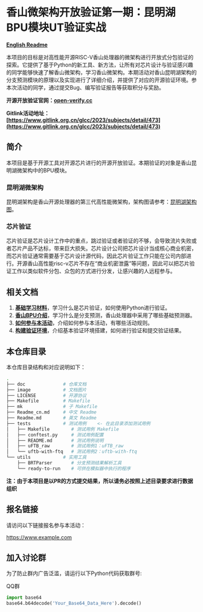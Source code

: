 # 香山微架构开放验证第一期：昆明湖BPU模块UT验证实战

**[English Readme](/Readme.md)**


本项目的目标是对高性能开源RISC-V香山处理器的微架构进行开放式分包验证的探索。它提供了基于Python的新工具、新方法，让所有对芯片设计与验证感兴趣的同学能够快速了解香山微架构，学习香山微架构。本期活动对香山昆明湖架构的分支预测模块的原理以及实现进行了详细介绍，并提供了对应的开源验证环境。参本次活动的同学，通过提交Bug、编写验证报告等获取积分与奖励。


**开源开放验证官网：[open-verify.cc](https://open-verify.cc)**

**Gitlink活动地址：[https://www.gitlink.org.cn/glcc/2023/subjects/detail/473](https://www.gitlink.org.cn/glcc/2023/subjects/detail/473)**


## 简介

本项目是基于开源工具对开源芯片进行的开源开放验证。本期验证的对象是香山昆明湖微架构中的BPU模块。

### 昆明湖微架构

昆明湖架构是香山开源处理器的第三代高性能微架构，架构图请参考：[昆明湖架构图](https://github.com/OpenXiangShan/XiangShan/raw/kunminghu/images/xs-arch-nanhu.svg)。

### 芯片验证

芯片验证是芯片设计工作中的重点，跳过验证或者验证的不够，会导致流片失败或者芯片产品不达标，带来巨大损失。芯片设计公司把芯片设计当成核心商业机密，而芯片验证通常需要基于芯片设计源代码，因此芯片验证工作只能在公司内部进行。开源香山高性能risc-v芯片不存在“商业机密泄露”等问题，因此可以把芯片验证工作以类似软件分包、众包的方式进行分发，让感兴趣的人远程参与。

## 相关文档

1. **[基础学习材料](https://open-verify.cc/mlvp/docs/)**，学习什么是芯片验证，如何使用Python进行验证。
1. **[香山BPU介绍](https://open-verify.cc/xs-bpu/docs/)**，学习什么是分支预测，香山处理器中采用了哪些基础预测器。
1. **[如何参与本活动](/doc/join_cn.md)**，介绍如何参与本活动，有哪些活动规则。
1. **[构建验证环境](/doc/env_cn.md)**，介绍基本验证环境搭建，如何进行验证和提交验证结果。


## 本仓库目录

本仓库目录结构和对应说明如下：

```bash
.
├── doc              # 仓库文档
├── image            # 文档图片
├── LICENSE          # 开源协议
├── Makefile         # Makefile
├── mk               # 子 Makefile
├── Readme_cn.md     # 中文 Readme
├── Readme.md        # 英文 Readme
├── tests            # 测试用例    <- 在此目录添加测试用例
│   ├── Makefile        # 测试用例 Makefile
│   ├── conftest.py     # 测试用例配置
│   ├── README.md       # 测试用例说明
│   ├── uFTB_raw        # 测试用例1：uFTB_raw
│   └── uftb-with-ftq   # 测试用例2：uftb-with-ftq
└── utils            # 实用工具
    ├── BRTParser       # 分支预测结果解析工具
    └── ready-to-run    # 可供在模拟器中执行的程序
```

**注：由于本项目是以PR的方式提交结果，所以请务必按照上述目录要求进行数据组织**

## 报名链接

请访问以下链接报名参与本活动：

https://www.example.com


## 加入讨论群

为了防止群内广告泛滥，请运行以下Python代码获取群号:

QQ群
```python
import base64
base64.b64decode('Your_Base64_Data_Here').decode()
```
